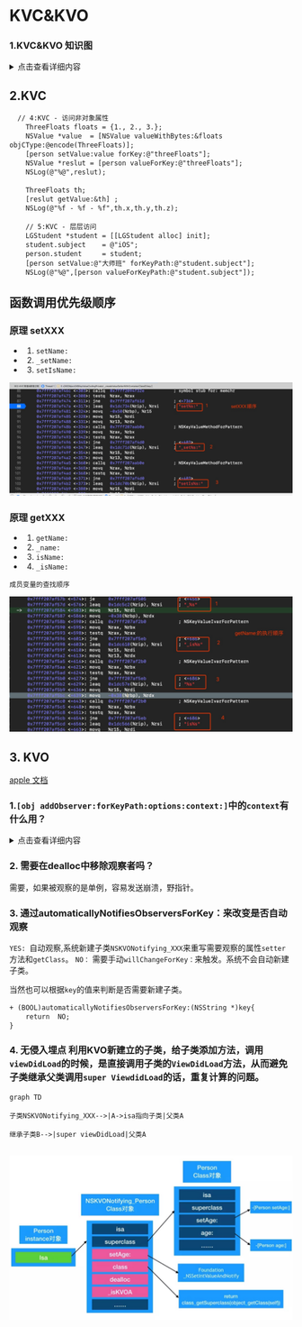 # KVC&KVO
### 1.KVC&KVO 知识图
<details>
  <summary>点击查看详细内容</summary>
  
![查看知识图](./img/kvo.png)
</details>

## 2.KVC

```
  // 4:KVC - 访问非对象属性
    ThreeFloats floats = {1., 2., 3.};
    NSValue *value  = [NSValue valueWithBytes:&floats objCType:@encode(ThreeFloats)];
    [person setValue:value forKey:@"threeFloats"];
    NSValue *reslut = [person valueForKey:@"threeFloats"];
    NSLog(@"%@",reslut);
    
    ThreeFloats th;
    [reslut getValue:&th] ;
    NSLog(@"%f - %f - %f",th.x,th.y,th.z);
    
    // 5:KVC - 层层访问
    LGStudent *student = [[LGStudent alloc] init];
    student.subject    = @"iOS";
    person.student     = student;
    [person setValue:@"大师班" forKeyPath:@"student.subject"];
    NSLog(@"%@",[person valueForKeyPath:@"student.subject"]);
```
## 函数调用优先级顺序
### 原理 setXXX
- 1. `setName:`
- 2. `_setName:`
- 3. `setIsName:`


![](media/16121704612214.jpg)


### 原理 getXXX
- 1. `getName:`
- 2. `_name:`
- 3. `isName:`
- 4. `_isName:`

`成员变量的查找顺序`

![](media/16121706654167.jpg)

## 3. KVO
[apple 文档](https://developer.apple.com/library/archive/documentation/Cocoa/Conceptual/KeyValueObserving/KeyValueObserving.html#//apple_ref/doc/uid/10000177i)

### 1.`[obj addObserver:forKeyPath:options:context:]`中的`context`有什么用？
<details>
  <summary>点击查看详细内容</summary>
利用`context`来区分不同的对象相同的`keypath`的值,平时穿NULL，多个对象被观察，使用指针来区分即可。

```
	static NSString *KPersonKey=@"KPersonKey";
	static void* personKey = &KPersonKey;
    [self.person addObserver:self forKeyPath:@"nickName" options:(NSKeyValueObservingOptionNew) context:&personKey];
```

</details>


### 2. 需要在dealloc中移除观察者吗？
需要，如果被观察的是单例，容易发送崩溃，野指针。

### 3. 通过automaticallyNotifiesObserversForKey：来改变是否自动观察
`YES: `自动观察,系统新建子类`NSKVONotifying_XXX`来重写需要观察的属性`setter`方法和`getClass`。
`NO：` 需要手动`willChangeForKey：`来触发。系统不会自动新建子类。

当然也可以根据`key`的值来判断是否需要新建子类。

```
+ (BOOL)automaticallyNotifiesObserversForKey:(NSString *)key{
	return  NO;
}
```

### 4. 无侵入埋点 利用KVO新建立的子类，给子类添加方法，调用`viewDidLoad`的时候，是直接调用子类的`ViewDidLoad`方法，从而避免子类继承父类调用`super ViewdidLoad`的话，重复计算的问题。

```mermaid 
graph TD

子类NSKVONotifying_XXX-->|A->isa指向子类|父类A

继承子类B-->|super viewDidLoad|父类A


```

![](media/16122535976980.jpg)

